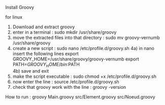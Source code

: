 Install Groovy

for linux
1) Download and extract groovy 
2) enter in a terminal : sudo mkdir /usr/share/groovy
3) move the extracted files into that directory : sudo mv groovy-vernumb /usr/share/groovy
4) create a new script : sudo nano /etc/profile.d/groovy.sh
	4a) in nano insert the following lines
		export GROOVY_HOME=/usr/share/groovy/groovy-vernumb
		export PATH=$GROOVY_HOME/bin:$PATH	
	4b) save and exit
5) make the script executable : sudo chmod +x /etc/profile.d/groovy.sh
6) now enter the line : source /etc/profile.d/groovy.sh
7) check that groovy work with the line : groovy -version


How to run :
groovy Main.groovy src/Element.groovy src/Noeud.groovy